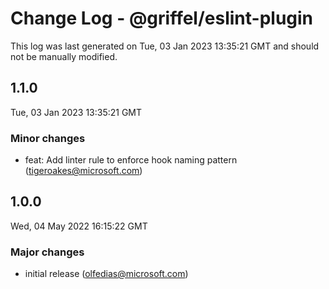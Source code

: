 # Change Log - @griffel/eslint-plugin

This log was last generated on Tue, 03 Jan 2023 13:35:21 GMT and should not be manually modified.

<!-- Start content -->

## 1.1.0

Tue, 03 Jan 2023 13:35:21 GMT

### Minor changes

- feat: Add linter rule to enforce hook naming pattern (tigeroakes@microsoft.com)

## 1.0.0

Wed, 04 May 2022 16:15:22 GMT

### Major changes

- initial release (olfedias@microsoft.com)
